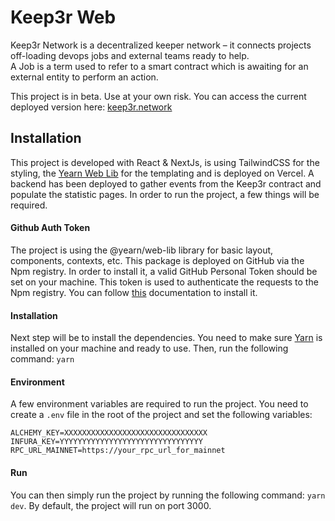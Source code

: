 # Keep3r Web
Keep3r Network is a decentralized keeper network – it connects projects off-loading devops jobs and external teams ready to help.  
A Job is a term used to refer to a smart contract which is awaiting for an external entity to perform an action.

This project is in beta. Use at your own risk. You can access the current deployed version here: [keep3r.network](https://keep3r.network/)

## Installation
This project is developed with React & NextJs, is using TailwindCSS for the styling, the [Yearn Web Lib](https://github.com/yearn/web-lib) for the templating and is deployed on Vercel. A backend has been deployed to gather events from the Keep3r contract and populate the statistic pages.
In order to run the project, a few things will be required.

#### Github Auth Token
The project is using the @yearn/web-lib library for basic layout, components, contexts, etc. This package is deployed on GitHub via the Npm registry. In order to install it, a valid GitHub Personal Token should be set on your machine. This token is used to authenticate the requests to the Npm registry. You can follow [this](https://docs.github.com/en/packages/working-with-a-github-packages-registry/working-with-the-npm-registry#authenticating-to-github-packages) documentation to install it.

#### Installation
Next step will be to install the dependencies. You need to make sure [Yarn](https://yarnpkg.com/) is installed on your machine and ready to use. Then, run the following command: `yarn`

#### Environment
A few environment variables are required to run the project. You need to create a `.env` file in the root of the project and set the following variables:
```
ALCHEMY_KEY=XXXXXXXXXXXXXXXXXXXXXXXXXXXXXXXX
INFURA_KEY=YYYYYYYYYYYYYYYYYYYYYYYYYYYYYYYY
RPC_URL_MAINNET=https://your_rpc_url_for_mainnet
```

#### Run
You can then simply run the project by running the following command: `yarn dev`. By default, the project will run on port 3000.